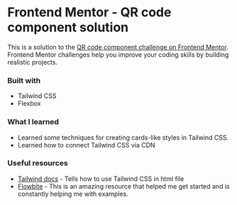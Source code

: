 # Frontend Mentor - QR code component solution

This is a solution to the [QR code component challenge on Frontend Mentor](https://www.frontendmentor.io/challenges/qr-code-component-iux_sIO_H). Frontend Mentor challenges help you improve your coding skills by building realistic projects. 

### Built with

- Tailwind CSS
- Flexbox


### What I learned

- Learned some techniques for creating cards-like styles in Tailwind CSS.
- Learned how to connect Tailwind CSS via CDN

### Useful resources

- [Tailwind docs](https://tailwindcss.com/docs/installation/play-cdn) - Tells how to use Tailwind CSS in html file
- [Flowbite](https://flowbite.com/docs/components/card/) - This is an amazing resource that helped me get started and is constantly helping me with examples.